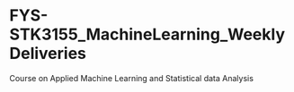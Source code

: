 # FYS-STK3155_MachineLearning_WeeklyDeliveries
Course on Applied Machine Learning and Statistical data Analysis 
